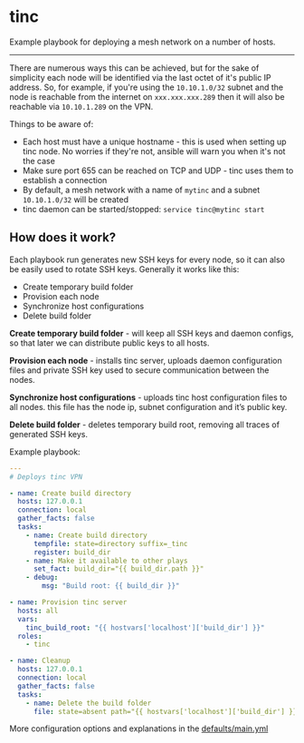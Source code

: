 # tinc

Example playbook for deploying a mesh network on a number of hosts.

---

There are numerous ways this can be achieved, but for the sake of simplicity each node will be identified via the last octet of it's public IP address. So, for example, if you're using the `10.10.1.0/32` subnet and the node is reachable from the internet on `xxx.xxx.xxx.289` then it will also be reachable via `10.10.1.289` on the VPN.

Things to be aware of:

- Each host must have a unique hostname - this is used when setting up tinc node. No worries if they're not, ansible will warn you when it's not the case
- Make sure port 655 can be reached on TCP and UDP - tinc uses them to establish a connection
- By default, a mesh network with a name of `mytinc` and a subnet `10.10.1.0/32` will be created
- tinc daemon can be started/stopped: `service tinc@mytinc start`

## How does it work?

Each playbook run generates new SSH keys for every node, so it can also be easily used to rotate SSH keys. Generally it works like this:

- Create temporary build folder
- Provision each node
- Synchronize host configurations
- Delete build folder

**Create temporary build folder** - will keep all SSH keys and daemon configs, so that later we can distribute public keys to all hosts.

**Provision each node** - installs tinc server, uploads daemon configuration files and private SSH key used to secure communication between the nodes.

**Synchronize host configurations** - uploads tinc host configuration files to all nodes. this file has the node ip, subnet configuration and it’s public key.

**Delete build folder** - deletes temporary build root, removing all traces of generated SSH keys.

Example playbook:

```yml
---
# Deploys tinc VPN

- name: Create build directory
  hosts: 127.0.0.1
  connection: local
  gather_facts: false
  tasks:
    - name: Create build directory
      tempfile: state=directory suffix=_tinc
      register: build_dir
    - name: Make it available to other plays
      set_fact: build_dir="{{ build_dir.path }}"
    - debug:
        msg: "Build root: {{ build_dir }}"

- name: Provision tinc server
  hosts: all
  vars:
    tinc_build_root: "{{ hostvars['localhost']['build_dir'] }}"
  roles:
    - tinc

- name: Cleanup
  hosts: 127.0.0.1
  connection: local
  gather_facts: false
  tasks:
    - name: Delete the build folder
      file: state=absent path="{{ hostvars['localhost']['build_dir'] }}/"
```

More configuration options and explanations in the [defaults/main.yml](/tinc/defaults/main.yml)
